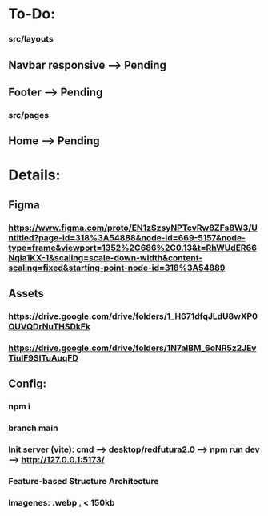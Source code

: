 # To-Do:
### src/layouts
## Navbar responsive --> Pending
## Footer --> Pending

### src/pages
## Home --> Pending

# Details:
## Figma
### https://www.figma.com/proto/EN1zSzsyNPTcvRw8ZFs8W3/Untitled?page-id=318%3A54888&node-id=669-5157&node-type=frame&viewport=1352%2C686%2C0.13&t=RhWUdER66Nqia1KX-1&scaling=scale-down-width&content-scaling=fixed&starting-point-node-id=318%3A54889

## Assets
### https://drive.google.com/drive/folders/1_H671dfqJLdU8wXP0OUVQDrNuTHSDkFk
### https://drive.google.com/drive/folders/1N7aIBM_6oNR5z2JEvTiulF9SITuAuqFD

## Config:
### npm i
### branch main
### Init server (vite): cmd --> desktop/redfutura2.0 --> npm run dev --> http://127.0.0.1:5173/
### Feature-based Structure Architecture
### Imagenes: .webp , < 150kb

